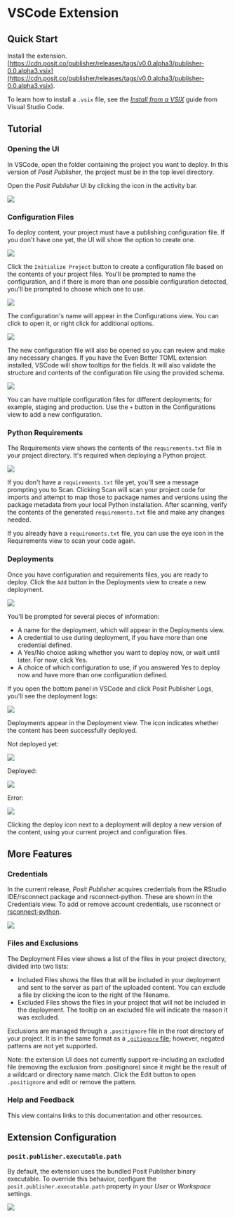 # VSCode Extension

## Quick Start

Install the extension.
[https://cdn.posit.co/publisher/releases/tags/v0.0.alpha3/publisher-0.0.alpha3.vsix](https://cdn.posit.co/publisher/releases/tags/v0.0.alpha3/publisher-0.0.alpha3.vsix).

To learn how to install a `.vsix` file, see the [*Install from a VSIX*](https://code.visualstudio.com/docs/editor/extension-marketplace#_install-from-a-vsix) guide from Visual Studio Code.

## Tutorial

### Opening the UI

In VSCode, open the folder containing the project you want to deploy. In this version of *Posit Publisher*, the project must be in the top level directory.

Open the *Posit Publisher* UI by clicking the icon in the activity bar.

![](https://cdn.posit.co/publisher/assets/img/icon.png)

### Configuration Files

To deploy content, your project must have a publishing configuration file. If you don't have one yet, the UI will show the option to create one.

![](https://cdn.posit.co/publisher/assets/img/initialize-project.png)

Click the `Initialize Project` button to create a configuration file based on the contents of your project files. You'll be prompted to name the configuration, and if there is more than one possible configuration detected, you'll be prompted to choose which one to use.

![](https://cdn.posit.co/publisher/assets/img/choose-configuration.png)

The configuration's name will appear in the Configurations view. You can click to open it, or right click for additional options.

![](https://cdn.posit.co/publisher/assets/img/configurations.png)

The new configuration file will also be opened so you can review and make any necessary changes. If you have the Even Better TOML extension installed, VSCode will show tooltips for the fields. It will also validate the structure and contents of the configuration file using the provided schema.

![](https://cdn.posit.co/publisher/assets/img/configuration-file-with-tooltip.png)

You can have multiple configuration files for different deployments; for example, staging and production. Use the `+` button in the Configurations view to add a new configuration.

### Python Requirements

The Requirements view shows the contents of the `requirements.txt` file in your project directory. It's required when deploying a Python project.

![](https://cdn.posit.co/publisher/assets/img/requirements.png)

If you don't have a `requirements.txt` file yet, you'll see a message prompting you to Scan. Clicking Scan will scan your project code for imports and attempt to map those to package names and versions using the package metadata from your local Python installation. After scanning, verify the contents of the generated `requirements.txt` file and make any changes needed.

If you already have a `requirements.txt` file, you can use the eye icon in the Requirements view to scan your code again.

### Deployments

Once you have configuration and requirements files, you are ready to deploy. Click the `Add` button in the Deployments view to create a new deployment.

![](https://cdn.posit.co/publisher/assets/img/add-deployment.png)

You'll be prompted for several pieces of information:
* A name for the deployment, which will appear in the Deployments view.
* A credential to use during deployment, if you have more than one credential defined.
* A Yes/No choice asking whether you want to deploy now, or wait until later. For now, click Yes.
* A choice of which configuration to use, if you answered Yes to deploy now and have more than one configuration defined.

If you open the bottom panel in VSCode and click Posit Publisher Logs, you'll see the deployment logs:

![](https://cdn.posit.co/publisher/assets/img/deployment-logs.png)


Deployments appear in the Deployment view. The icon indicates whether the content has been successfully deployed.

Not deployed yet:

![](https://cdn.posit.co/publisher/assets/img/add-deployment.png)

Deployed:

![](https://cdn.posit.co/publisher/assets/img/deployment.png)

Error:

![](https://cdn.posit.co/publisher/assets/img/deployment-error.png)

Clicking the deploy icon next to a deployment will deploy a new version of the content, using your current project and configuration files.

## More Features

### Credentials

In the current release, *Posit Publisher* acquires credentials from the RStudio IDE/rsconnect package and rsconnect-python. These are shown in the Credentials view. To add or remove account credentials, use rsconnect or [rsconnect-python](https://docs.posit.co/rsconnect-python/#remembering-server-information).

![](https://cdn.posit.co/publisher/assets/img/credentials.png)

### Files and Exclusions

The Deployment Files view shows a list of the files in your project directory, divided into two lists:
* Included Files shows the files that will be included in your deployment and sent to the server as part of the uploaded content. You can exclude a file by clicking the icon to the right of the filename.
* Excluded Files shows the files in your project that will not be included in the deployment. The tooltip on an excluded file will indicate the reason it was excluded.

Exclusions are managed through a `.positignore` file in the root directory of your project. It is in the same format as a [`.gitignore` file](https://git-scm.com/docs/gitignore); however, negated patterns are not yet supported.

Note: the extension UI does not currently support re-including an excluded file (removing the exclusion from .positignore) since it might be the result of a wildcard or directory name match. Click the Edit button to open `.positignore` and edit or remove the pattern.

### Help and Feedback

This view contains links to this documentation and other resources.

## Extension Configuration

### `posit.publisher.executable.path`

By default, the extension uses the bundled Posit Publisher binary executable. To override this behavior, configure the `posit.publisher.executable.path` property in your *User* or *Workspace* settings.

![](https://cdn.posit.co/publisher/assets/img/settings.png)
